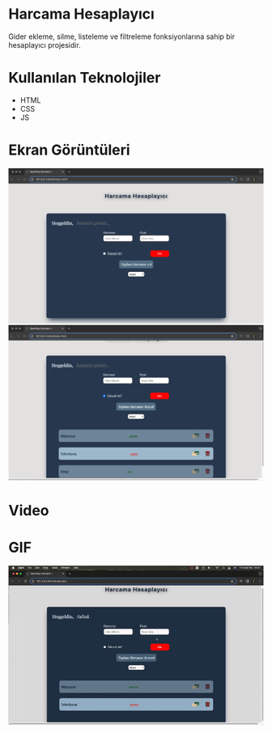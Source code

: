 # Harcama Hesaplayıcı 
Gider ekleme, silme, listeleme ve filtreleme fonksiyonlarına sahip bir hesaplayıcı
projesidir.

# Kullanılan Teknolojiler
- HTML 
- CSS
- JS

# Ekran Görüntüleri
![](images/calc.png)
![](images/calc2.png)

# Video


# GIF 
![](images/calcg.gif)
